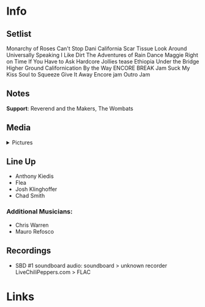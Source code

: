 # Info

## Setlist

Monarchy of Roses
Can't Stop
Dani California
Scar Tissue
Look Around
Universally Speaking
I Like Dirt
The Adventures of Rain Dance Maggie
Right on Time
If You Have to Ask
Hardcore Jollies tease
Ethiopia
Under the Bridge
Higher Ground
Californication
By the Way
ENCORE BREAK
Jam
Suck My Kiss
Soul to Squeeze
Give It Away
Encore jam
Outro Jam

## Notes

**Support**: Reverend and the Makers, The Wombats

## Media 

<details>
  <summary>Pictures</summary>
  <!--<img alt="Setlist" title="Setlist" src="_.jpg" height="200" />
  <img alt="Flyer" title="Flyer" src="_.jpg" height="200" />-->
</details>

## Line Up

* Anthony Kiedis
* Flea
* Josh Klinghoffer
* Chad Smith

### Additional Musicians:

* Chris Warren  
* Mauro Refosco

## Recordings

* SBD #1 soundboard audio: soundboard > unknown recorder LiveChiliPeppers.com > FLAC

# Links